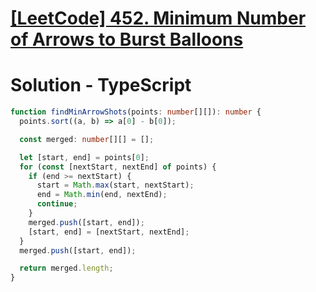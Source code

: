 # [[LeetCode] 452. Minimum Number of Arrows to Burst Balloons](https://leetcode.com/problems/minimum-number-of-arrows-to-burst-balloons/description)

# Solution - TypeScript

```typescript
function findMinArrowShots(points: number[][]): number {
  points.sort((a, b) => a[0] - b[0]);

  const merged: number[][] = [];

  let [start, end] = points[0];
  for (const [nextStart, nextEnd] of points) {
    if (end >= nextStart) {
      start = Math.max(start, nextStart);
      end = Math.min(end, nextEnd);
      continue;
    }
    merged.push([start, end]);
    [start, end] = [nextStart, nextEnd];
  }
  merged.push([start, end]);

  return merged.length;
}
```
